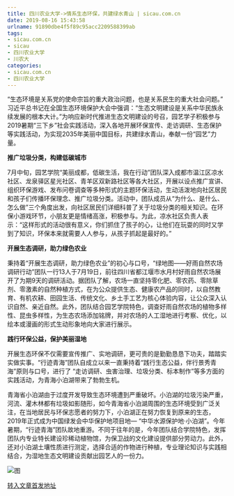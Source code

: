 ```yaml
---
title: 四川农业大学->情系生态环保，共建绿水青山 | sicau.com.cn
date: 2019-08-16 15:43:58
urlname: 91890dbe4f5f89c95acc2209588399ab
tags: 
- sicau.com.cn
- sicau
- 四川农业大学
- 川农大
categories:
- sicau.com.cn
- 四川农业大学
---
```



“生态环境是关系党的使命宗旨的重大政治问题，也是关系民生的重大社会问题。” 习近平总书记在全国生态环境保护大会中强调：“生态文明建设是关系中华民族永续发展的根本大计。”为响应新时代推进生态文明建设的号召，园艺学子积极参与2019暑期“三下乡”社会实践活动，深入各地开展环保宣传、走访调研、生态保护等实践活动，为实现2035年美丽中国目标，共建绿水青山，奉献一份“园艺”力量。

**推广垃圾分类，构建低碳城市**

7月中旬，园艺学院“美丽成都，低碳生活，我在行动”团队深入成都市温江区凉水社区、龙泉驿区星光社区、青羊区双新路社区等各大社区，开展以设点推广宣讲、组织环保游戏、发布问卷调查等多种形式的主题环保活动，生动活泼地向社区居民和孩子们传播环保理念、推广垃圾分类。活动中，团队成员从“为什么、是什么、怎么做”三个角度出发，向社区居民们详细科普了关于垃圾分类的相关知识。在环保小游戏环节，小朋友更是情绪高涨，积极参与。为此，凉水社区负责人表示：“这样形式的活动很有意义，你们抓住了孩子的心，让他们在玩耍的同时又学到了知识，环保本来就需要人人参与，从孩子抓起是最好的。”

**开展生态调研，助力绿色农业**

秉持着“开展生态调研，助力绿色农业”的初心与口号，“绿地图——好雨自然农场调研行动”团队一行13人于7月19日，前往四川省都江堰市水月村好雨自然农场展开了为期9天的调研活动。据团队了解，农场一直坚持零化肥、零农药、零除草剂、零激素的自然种植方式，在为公众提供生态、健康农产品的同时，以自然教育、有机农耕、田园生活、传统文化、乡土手工艺为核心体验内容，让公众深入认识自然、亲近自然。此外，团队结合园艺学院特色，调查好雨自然农场的植物多样性、昆虫多样性，为生态农场添加铭牌，并对农场的人工湿地进行考察、优化，以绘本或漫画的形式生动形象地向大家进行展示。

**践行环保公益，保护美丽湿地**

开展生态环保不仅需要宣传推广、实地调研，更可贵的是勤勤恳恳下功夫，踏踏实实做实事。“行迹青海”团队自成立以来一直秉持着“践行生态公益，伴行景秀青海”原则与口号，进行了 “走访调研、虫害治理、垃圾分类、标本制作”等多方面的实践活动，为青海小泊湖带来了勃勃生机。

青海省小泊湖由于过度开发导致生态环境遭到严重破坏。小泊湖的垃圾污染严重，河流、灌木林都有垃圾如影随形，如今青海省小泊湖周围的生态环境受到广泛关注，在当地居民与环保志愿者的努力下，小泊湖正在努力恢复到原来的生态，2019年正式成为中国绿发会中华保护地项目地— “中华水源保护地·小泊湖”。今年暑期，“行迹青海”团队故地重游。不同于往年的是，今年团队结合学院特色，发挥团队内专业特长建设珍稀动植物馆，为保卫战的文化建设提供部分劳动力。此外，还对小泊湖土壤性质进行测定，选择合适的作物进行种植，专业理论知识与实践相结合，为湿地生态文明建设贡献出园艺人的一份力。



![图](https://news.sicau.edu.cn/__local/6/57/3C/0FD1B5863828CD87653C6697F88_3FDB5AAB_26B25.jpg)

[转入文章首发地址](https://news.sicau.edu.cn/info/1078/52834.htm)